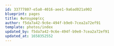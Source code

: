 ```yaml
---
id: 33777807-e5a8-4016-aee1-9a6ad021a902
blueprint: pages
title: Φωτογραφίες
author: f5da7a42-9c6e-494f-b9e0-7cea2a72ef91
template: photos/index
updated_by: f5da7a42-9c6e-494f-b9e0-7cea2a72ef91
updated_at: 1658352552
---
```

